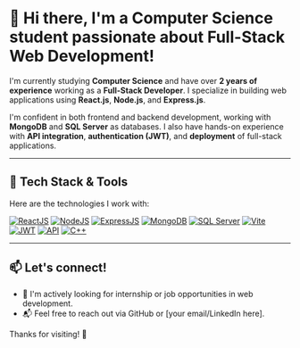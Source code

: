 # 👋 Hi there, I'm a Computer Science student passionate about Full-Stack Web Development!

I'm currently studying **Computer Science** and have over **2 years of experience** working as a **Full-Stack Developer**. I specialize in building web applications using **React.js**, **Node.js**, and **Express.js**.

I'm confident in both frontend and backend development, working with **MongoDB** and **SQL Server** as databases. I also have hands-on experience with **API integration**, **authentication (JWT)**, and **deployment** of full-stack applications.

---

## 🚀 Tech Stack & Tools

Here are the technologies I work with:

<p>
  <a href="https://reactjs.org/" target="_blank"><img alt="ReactJS" src="https://img.shields.io/badge/ReactJS-61DAFB?style=for-the-badge&logo=react&logoColor=black"/></a>
  <a href="https://nodejs.org/" target="_blank"><img alt="NodeJS" src="https://img.shields.io/badge/Node.js-339933?style=for-the-badge&logo=nodedotjs&logoColor=white"/></a>
  <a href="https://expressjs.com/" target="_blank"><img alt="ExpressJS" src="https://img.shields.io/badge/Express.js-000000?style=for-the-badge&logo=express&logoColor=white"/></a>
  <a href="https://www.mongodb.com/" target="_blank"><img alt="MongoDB" src="https://img.shields.io/badge/MongoDB-47A248?style=for-the-badge&logo=mongodb&logoColor=white"/></a>
  <a href="https://www.microsoft.com/en-us/sql-server" target="_blank"><img alt="SQL Server" src="https://img.shields.io/badge/SQL%20Server-CC2927?style=for-the-badge&logo=microsoftsqlserver&logoColor=white"/></a>
  <a href="https://vitejs.dev/" target="_blank"><img alt="Vite" src="https://img.shields.io/badge/Vite-646CFF?style=for-the-badge&logo=vite&logoColor=white"/></a>
  <a href="https://jwt.io/" target="_blank"><img alt="JWT" src="https://img.shields.io/badge/JWT-000000?style=for-the-badge&logo=JSON%20web%20tokens&logoColor=white"/></a>
  <a href="https://developer.mozilla.org/en-US/docs/Web/API" target="_blank"><img alt="API" src="https://img.shields.io/badge/API-FF9900?style=for-the-badge&logo=googlechrome&logoColor=white"/></a>
  <a href="https://isocpp.org/" target="_blank"><img alt="C++" src="https://img.shields.io/badge/C++-00599C?style=for-the-badge&logo=cplusplus&logoColor=white"/></a>
</p>

---

## 📫 Let's connect!

- 💼 I'm actively looking for internship or job opportunities in web development.
- 📬 Feel free to reach out via GitHub or [your email/LinkedIn here].

Thanks for visiting! 🙌

